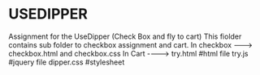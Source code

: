 # USEDIPPER
Assignment for the UseDipper (Check Box and fly to cart)
This fiolder contains sub folder to checkbox assignment and cart.
In checkbox ---> checkbox.html and checkbox.css
In Cart ----> try.html #html file
              try.js #jquery file
              dipper.css #stylesheet
